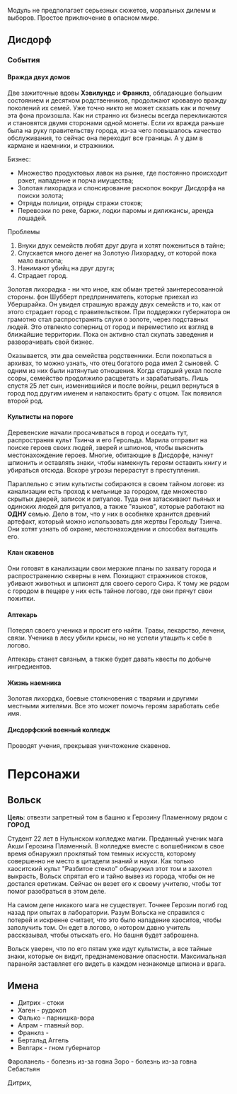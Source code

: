 Модуль не предполагает серьезных сюжетов, моральных дилемм и выборов. Простое приключение в опасном мире.

## Дисдорф
### События 
#### Вражда двух домов
Две зажиточные вдовы **Хэвилундс** и **Франклз**, обладающие большим состоянием и десятком родственников, продолжают кровавую вражду поколений их семей. Уже точно никто не может сказать как и почему эта фона произошла. Как ни странно их бизнесы всегда перекликаются и становятся двумя сторонами одной монеты. Если их вражда раньше была на руку правительству города, из-за чего повышалось качество обслуживания, то сейчас она переходит все границы. А у дам в кармане и наемники, и стражники.

Бизнес: 
* Множество продуктовых лавок на рынке, где постоянно происходит рэкет, нападение и порча имущества;
* Золотая лихорадка и спонсирование раскопок вокруг Дисдорфа на поиски золота;
* Отряды полиции, отряды стражи стоков;
* Перевозки по реке, баржи, лодки паромы и дилижансы, аренда лошадей.

Проблемы
1. Внуки двух семейств любят друг друга и хотят пожениться в тайне;
2. Спускается много денег на Золотую Лихорадку, от которой пока мало выхлопа;
3. Нанимают убийц на друг друга;
4. Страдает город.

Золотая лихорадка - ни что иное, как обман третей заинтересованной стороны. фон Шубберт предприниматель, которые приехал из Убершрайка. Он увидел страшную вражду двух семейств и то, как от этого страдает город с правительством. При поддержки губернатора он грамотно стал распространять слухи о золоте, через подставных людей. Это отвлекло соперниц от город и переместило их взгляд в ближайшие территории. Пока он активно стал скупать заведения и разворачивать свой бизнес.

Оказывается, эти два семейства родственники. Если покопаться в архивах, то можно узнать, что отец богатого рода имел 2 сыновей. С одним из них были натянутые отношения. Когда старший уехал после ссоры, семейство продолжило расцветать и зарабатывать. Лишь спустя 25 лет сын, изменившийся и после войны, решил вернуться в город под другим именем и напакостить брату с отцом. Так появился второй род.

#### Культисты на пороге
Деревенские начали просачиваться в город и оседать тут, распространяя культ Тзинча и его Герольда. Марила отправит на поиске героев своих людей, зверей и шпионов, чтобы выяснить местонахождение героев. Многие, обитающие в Дисдорфе, начнут шпионить и оставлять знаки, чтобы намекнуть героям оставить книгу и убираться отсюда. Вскоре угрозы перерастут в преступления.

Параллельно с этим культисты собираются в своем тайном логове: из канализации есть проход к мельнице за городом, где множество скрытых дверей, записок и ритуалов. Туда они затаскивают пьяных и одиноких людей для ритуалов, а также "языков", которые работают на **ОДНУ** семью. Дело в том, что у них в особняке хранится древний артефакт, который можно использовать для жертвы Герольду Тзинча. Они хотят узнать об охране, местонахождении и способах вытащить его.

#### Клан скавенов
Они готовят в канализации свои мерзкие планы по захвату города и распространению скверны в нем. Похищают стражников стоков, убивают животных и шпионят для своего серого Сира. К тому же рядом с городом в пещере у них есть тайное логово, где они прячут свои пожитки.

#### Аптекарь
Потерял своего ученика и просит его найти. Травы, лекарство, лечени, связи.
Ученика в лесу убили крысы, но не успели утащить к себе в логово.

Аптекарь станет связным, а также будет давать квесты по добыче ингредиентов.

#### Жизнь наемника 
Золотая лихордка, боевые столкновения с тварями и другими местными жителями. Все это может помочь героям заработать себе имя.

#### Дисдорфский военный колледж
Проводят учения, прекрывая уничтожение скавенов.
# Персонажи
## Вольск 
**Цель**: отвезти запретный том в башню к Герозину Пламенному рядом с **ГОРОД**

Студент 22 лет в Нульнском колледже магии. Преданный ученик мага Акши Герозина Пламенный. В колледже вместе с волшебником в свое время обнаружил проклятый том темных искусств, которому совершенно не место в цитадели знаний и науки. Как только хаоситский культ "Разбитое стекло" обнаружил этот том и захотел выкрасть, Вольск спрятал его и тайно вывез из города, чтобы он не достался еретикам. Сейчас он везет его к своему учителю, чтобы тот помог разобраться в этом деле.

На самом деле никакого мага не существует. Точнее Герозин погиб год назад при опытах в лаборатории. Разум Вольска не справился с потерей и искренне считает, что это было нападение хаоситов, чтобы заполучить том. Он едет в логово, о котором давно учитель рассказывал, чтобы отыскать его. Но башня будет заброшена.

Вольск уверен, что по его пятам уже идут культисты, а все тайные знаки, которые он видит, предзнаменование опасности. Максимальная паранойя заставляет его видеть в каждом незнакомце шпиона и врага. 


## Имена
* Дитрих - стоки
* Хаген - рудокоп
* Фалько - парнишка-вора
* Алрам - главный вор.
* Франклз - 
* Бертальд Аггель
* Велгарк - гном губернатор 

Фароланель - болезнь из-за говна
Зоро - болезнь из-за говна 
Себастьян

Дитрих, 
